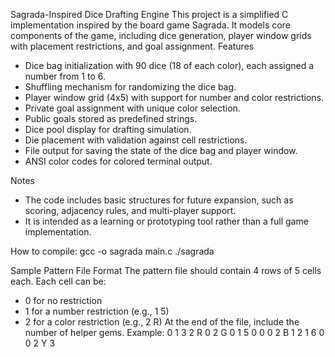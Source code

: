 Sagrada-Inspired Dice Drafting Engine
This project is a simplified C implementation inspired by the board game Sagrada. It models core components of the game, including dice generation, player window grids with placement restrictions, and goal assignment.
Features
- Dice bag initialization with 90 dice (18 of each color), each assigned a number from 1 to 6.
- Shuffling mechanism for randomizing the dice bag.
- Player window grid (4x5) with support for number and color restrictions.
- Private goal assignment with unique color selection.
- Public goals stored as predefined strings.
- Dice pool display for drafting simulation.
- Die placement with validation against cell restrictions.
- File output for saving the state of the dice bag and player window.
- ANSI color codes for colored terminal output.

Notes
- The code includes basic structures for future expansion, such as scoring, adjacency rules, and multi-player support.
- It is intended as a learning or prototyping tool rather than a full game implementation.

How to compile:
gcc -o sagrada main.c
./sagrada

Sample Pattern File Format
The pattern file should contain 4 rows of 5 cells each. Each cell can be:
- 0 for no restriction
- 1 <number> for a number restriction (e.g., 1 5)
- 2 <color> for a color restriction (e.g., 2 R)
At the end of the file, include the number of helper gems.
Example:
0 1 3 2 R 0
2 G 0 1 5 0
0 0 2 B 1 2
1 6 0 0 2 Y
3




